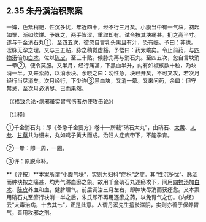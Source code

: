 ## 2.35 朱丹溪治积聚案

一婢，色紫稍肥，性沉多忧，年近四十，经不行三月矣。小腹当中有一气块，初起如粟，渐如炊饼。予脉之，两手皆涩，重取却有。试令按其块痛甚。扪之高半寸。遂与千金消石丸①，至四五次，彼忽自言乳头黑且有汁，恐有娠。予曰：非也。涩脉无孕之理。又与三五贴，脉之稍觉虚豁。予悟曰：药太峻矣。令止前药，与[四物汤](https://www.gmzyjc.com/read/fjx/fjx07-0.3.0.0.0.md)倍加[白术](https://www.gmzyjc.com/read/bc/bc17-0.1.5.0.0.md)，佐以[陈皮](https://www.gmzyjc.com/read/bc/bc11-0.0.1.0.0.md)，至三十贴。候脉完再与消石丸。至四五次，忽自言块消一晕②，便令莫服。又半月，经行痛甚，下黑血半升，内有如椒核数十粒，乃块消一半。又来索药，以消余块。余晓之曰：勿性急，块已开矣，不可又攻，若次月经行当尽消矣。次月经行，下少许③黑血块，又消一晕。又来问药，余曰：但守禁忌，至次月必消尽。已而果然。

（《格致余论•病邪虽实胃气伤者勿使攻击论》）

〔注释〕

①千金消石丸：即《备急千金要方》卷十一所载“硝石大丸”，由硝石、[大黄](https://www.gmzyjc.com/read/bc/bc02-0.1.1.0.0.md)、[人参](https://www.gmzyjc.com/read/bc/bc17-0.1.1.0.0.md)、[甘草](https://www.gmzyjc.com/read/bc/bc17-0.1.8.0.0.md)共为细末，丸如鸡子黄大而成。治妇人症瘕带下，不能孕育。

②一晕：即一周，一圈。

③许：原脱今补。

**〔评按〕**本案所谓“小腹气块”，实则为妇科“症积”之症。其“性沉多忧”、脉涩而肿块按之痛甚，均为气滞血瘀之象。故用千金硝石丸逐瘀攻下，间用[四物汤](https://www.gmzyjc.com/read/fjx/fjx07-0.3.0.0.0.md)加[白术](https://www.gmzyjc.com/read/bc/bc17-0.1.5.0.0.md)、[陈皮](https://www.gmzyjc.com/read/bc/bc11-0.0.1.0.0.md)养血和血，健脾理气。前后调治三月左右，即肿块尽消而获痊愈。又本案用硝石丸至瘀行块消一半之后，朱氏即不再用逐瘀之药，以免胃气之伤。《内经》云“大毒治病，十去其七”，正是此意。人谓丹溪先生擅长滋阴，实则亦善于保养胃气，善用攻邪之剂。
